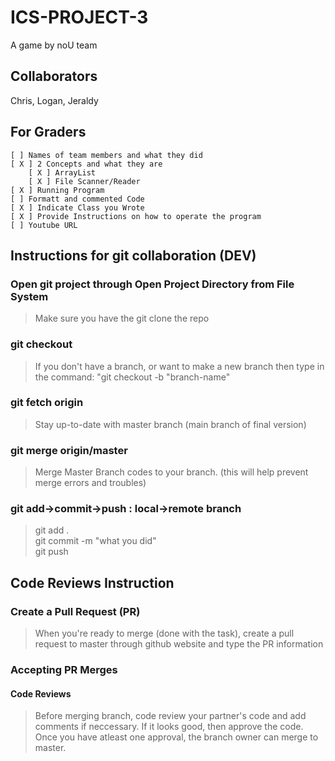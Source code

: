 # ICS-PROJECT-3
A game by noU team
## Collaborators
Chris, Logan, Jeraldy

## For Graders
```$xslt
[ ] Names of team members and what they did
[ X ] 2 Concepts and what they are
    [ X ] ArrayList
    [ X ] File Scanner/Reader
[ X ] Running Program
[ ] Formatt and commented Code
[ X ] Indicate Class you Wrote
[ X ] Provide Instructions on how to operate the program
[ ] Youtube URL
```



## Instructions for git collaboration (DEV)
### Open git project through Open Project Directory from File System
> Make sure you have the git clone the repo

### git checkout <your-branch-name>
> If you don't have a branch, or want to make a new branch then type in the command: "git checkout -b "branch-name"
  
### git fetch origin 
> Stay up-to-date with master branch (main branch of final version)
### git merge origin/master
> Merge Master Branch codes to your branch. (this will help prevent merge errors and troubles)
### git add->commit->push : local->remote branch
> git add . <br>
git commit -m "what you did" <br>
git push

## Code Reviews Instruction

### Create a Pull Request (PR)
> When you're ready to merge (done with the task), create a pull request to master through github website and type the PR information 

### Accepting PR Merges
#### Code Reviews
> Before merging branch, code review your partner's code and add comments if neccessary. If it looks good, then approve the code. Once you have atleast one approval, the branch owner can merge to master.
